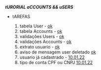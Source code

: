 ***tURORIAL aCCOUNTS && uSERS***

- tAREFAS

    1. tabela User - [ok]()
    2. tabela Accounts - [ok]()
    3. validações Users - [ok]()
    4. validações Accounts - [ok]()
    5. extrato usuario - [ok]()
    6. aviso de mensagem user deletado [ok]()
    7. usuario já cadastrado - [10.01.22]()
    8. tipo de conta CPF ou CNPJ [10.01.22]()
